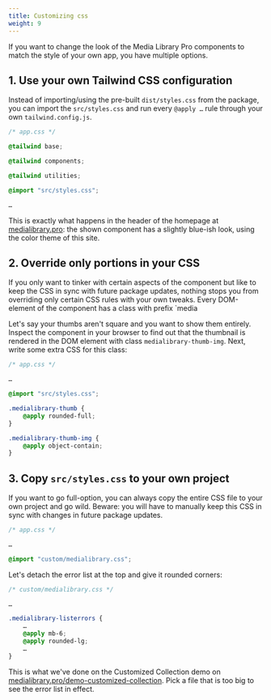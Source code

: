 ```yaml
---
title: Customizing css
weight: 9
---
```


If you want to change the look of the Media Library Pro components to match the style of your own app, you have multiple options.

## 1. Use your own Tailwind CSS configuration

Instead of importing/using the pre-built `dist/styles.css` from the package, you can import the `src/styles.css` and run every `@apply …` rule through your own `tailwind.config.js`.

```css
/* app.css */

@tailwind base;

@tailwind components;

@tailwind utilities;

@import "src/styles.css";

…

```

This is exactly what happens in the header of the homepage at [medialibrary.pro](https://medialibrary.pro): the shown component has a slightly blue-ish look, using the color theme of this site.


## 2. Override only portions in your CSS

If you only want to tinker with certain aspects of the component but like to keep the CSS in sync with future package updates, nothing stops you from overriding only certain CSS rules with your own tweaks. Every DOM-element of the component has a class with prefix `media

Let's say your thumbs aren't square and you want to show them entirely. 
Inspect the component in your browser to find out that the thumbnail is rendered in the DOM element with class `medialibrary-thumb-img`. Next, write some extra CSS for this class:

```css
/* app.css */

…

@import "src/styles.css";

.medialibrary-thumb {
    @apply rounded-full;
}

.medialibrary-thumb-img {
    @apply object-contain;
}

```


## 3. Copy `src/styles.css` to your own project 

If you want to go full-option, you can always copy the entire CSS file to your own project and go wild.
Beware: you will have to manually keep this CSS in sync with changes in future package updates. 

```css
/* app.css */

…

@import "custom/medialibrary.css";

```

Let's detach the error list at the top and give it rounded corners:

```css
/* custom/medialibrary.css */

…

.medialibrary-listerrors {
    …
    @apply mb-6;
    @apply rounded-lg;
    …
}

```

This is what we've done on the Customized Collection demo on [medialibrary.pro/demo-customized-collection](http://medialibrary.pro/demo-customized-collection). Pick a file that is too big to see the error list in effect. 